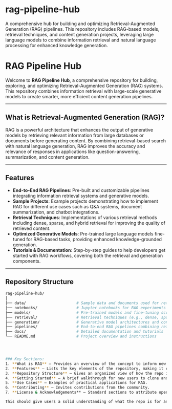 # rag-pipeline-hub
A comprehensive hub for building and optimizing Retrieval-Augmented Generation (RAG) pipelines. This repository includes RAG-based models, retrieval techniques, and content generation projects, leveraging large language models to combine information retrieval and natural language processing for enhanced knowledge generation.


# RAG Pipeline Hub

Welcome to **RAG Pipeline Hub**, a comprehensive repository for building, exploring, and optimizing Retrieval-Augmented Generation (RAG) systems. This repository combines information retrieval with large-scale generative models to create smarter, more efficient content generation pipelines.

---

## What is Retrieval-Augmented Generation (RAG)?

RAG is a powerful architecture that enhances the output of generative models by retrieving relevant information from large databases or documents before generating content. By combining retrieval-based search with natural language generation, RAG improves the accuracy and relevance of responses in applications like question-answering, summarization, and content generation.

---

## Features

- **End-to-End RAG Pipelines**: Pre-built and customizable pipelines integrating information retrieval systems and generative models.
- **Sample Projects**: Example projects demonstrating how to implement RAG for different use cases such as Q&A systems, document summarization, and chatbot integrations.
- **Retrieval Techniques**: Implementations of various retrieval methods including dense, sparse, and hybrid retrieval for improving the quality of retrieved content.
- **Optimized Generative Models**: Pre-trained large language models fine-tuned for RAG-based tasks, providing enhanced knowledge-grounded generation.
- **Tutorials & Documentation**: Step-by-step guides to help developers get started with RAG workflows, covering both the retrieval and generation components.

---

## Repository Structure

```bash
rag-pipeline-hub/
│
├── data/                      # Sample data and documents used for retrieval
├── notebooks/                 # Jupyter notebooks for RAG experiments and demos
├── models/                    # Pre-trained models and fine-tuning scripts
├── retrieval/                 # Retrieval techniques (e.g., dense, sparse, hybrid)
├── generation/                # Generative model architectures and configurations
├── pipelines/                 # End-to-end RAG pipelines combining retrieval and generation
├── docs/                      # Detailed documentation and tutorials
└── README.md                  # Project overview and instructions




### Key Sections:
1. **What is RAG** – Provides an overview of the concept to inform new users.
2. **Features** – Lists the key elements of the repository, making it clear what users can expect.
3. **Repository Structure** – Gives an organized view of how the repo is set up.
4. **Getting Started** – A brief walkthrough for new users to clone and run a basic pipeline.
5. **Use Cases** – Examples of practical applications for RAG.
6. **Contributing** – Invites contributions from the community.
7. **License & Acknowledgements** – Standard sections to attribute open-source contributions.

This should give users a solid understanding of what the repo is for and how to use it!

